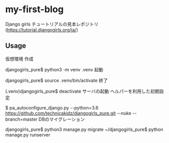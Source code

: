 # my-first-blog
Django girls チュートリアルの見本レポジトリ (https://tutorial.djangogirls.org/ja/)

## Usage
仮想環境
作成

djangogirls_pure$ python3 -m venv .venv
起動

djangogirls_pure$ source .venv/bin/activate
終了

(.venv)djangogirls_pure$ deactivate
サーバの起動
ヘルパーを利用した初期設定

$ pa_autoconfigure_django.py --python=3.6 https://github.com/technicakidz/djangogirls_pure.git --nuke --branch=master
DBのマイグレーション

djangogirls_pure$ python3 manage.py migrate
~/djangogirls_pure$ python manage.py runserver
